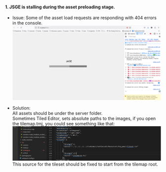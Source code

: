 #### 1. JSGE is stalling during the asset preloading stage.
* Issue:
Some of the asset load requests are responding with 404 errors in the console. 
![loading](../tutorials/loading_stun.png)

* Solution:  
All assets should be under the server folder.  
Sometimes Tiled Editor, sets absolute paths to the images, if you open the tilemap.tmj, you could see something like that:
![path_uncorrect](../tutorials/path_uncorrect.png)  
This source for the tileset should be fixed to start from the tilemap root.